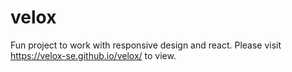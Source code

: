 # velox
Fun project to work with responsive design and react.
Please visit https://velox-se.github.io/velox/ to view.
